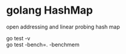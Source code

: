# golang HashMap

open addressing and linear probing hash map

go test -v <br>
go test -bench=. -benchmem
